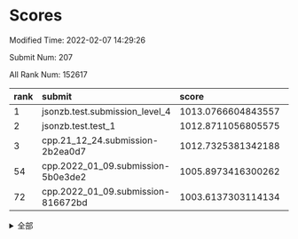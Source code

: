 # Scores

Modified Time: 2022-02-07 14:29:26

Submit Num: 207

All Rank Num: 152617

| rank |               submit               |       score        |       sigma        | pk_num |
| :--- | :--------------------------------- | :----------------- | :----------------- | :----- |
| 1    | jsonzb.test.submission_level_4     | 1013.0766604843557 | 0.80308594747624   | 2944   |
| 2    | jsonzb.test.test_1                 | 1012.8711056805575 | 0.8134950558562464 | 2950   |
| 3    | cpp.21_12_24.submission-2b2ea0d7   | 1012.7325381342188 | 0.7838659283215447 | 2948   |
| 54   | cpp.2022_01_09.submission-5b0e3de2 | 1005.8973416300262 | 0.727640491231441  | 2949   |
| 72   | cpp.2022_01_09.submission-816672bd | 1003.6137303114134 | 0.7200176534359309 | 2954   |


<details>
<summary>全部</summary>

| rank |                 submit                 |       score        |       sigma        | pk_num |
| :--- | :------------------------------------- | :----------------- | :----------------- | :----- |
| 1    | jsonzb.test.submission_level_4         | 1013.0766604843557 | 0.80308594747624   | 2944   |
| 2    | jsonzb.test.test_1                     | 1012.8711056805575 | 0.8134950558562464 | 2950   |
| 3    | cpp.21_12_24.submission-2b2ea0d7       | 1012.7325381342188 | 0.7838659283215447 | 2948   |
| 4    | gobigger.level_3.submission_level_3_25 | 1011.9306339517874 | 0.7632913113850088 | 2945   |
| 5    | gobigger.level_3.submission_level_3_18 | 1011.7809910595527 | 0.7869566653027169 | 2949   |
| 6    | gobigger.level_3.submission_level_3_30 | 1011.7587677321113 | 0.7915642727358156 | 2949   |
| 7    | gobigger.level_3.submission_level_3_5  | 1011.4737889651401 | 0.765520198774372  | 2946   |
| 8    | gobigger.level_3.submission_level_3_44 | 1010.881890711722  | 0.7618735555136853 | 2948   |
| 9    | gobigger.level_3.submission_level_3_37 | 1010.7351300059245 | 0.7601236924303353 | 2949   |
| 10   | gobigger.level_3.submission_level_3_33 | 1010.6692438211602 | 0.7611236178936762 | 2951   |
| 11   | gobigger.level_3.submission_level_3_32 | 1010.5312514246243 | 0.7752513268897042 | 2944   |
| 12   | gobigger.level_3.submission_level_3_19 | 1010.5039620019575 | 0.7666167978650521 | 2954   |
| 13   | gobigger.level_3.submission_level_3_14 | 1010.3760634284242 | 0.7603480046534049 | 2950   |
| 14   | gobigger.level_3.submission_level_3_48 | 1010.1982199553725 | 0.7753724316869812 | 2948   |
| 15   | gobigger.level_3.submission_level_3_11 | 1010.0918995931505 | 0.7676113926480799 | 2952   |
| 16   | gobigger.level_3.submission_level_3_7  | 1010.0777032129369 | 0.7569141920648002 | 2948   |
| 17   | gobigger.level_3.submission_level_3_17 | 1010.0701045372847 | 0.7555269043512022 | 2943   |
| 18   | gobigger.level_3.submission_level_3_8  | 1010.0321237215364 | 0.7668028358211678 | 2950   |
| 19   | gobigger.level_3.submission_level_3_36 | 1010.0131471164493 | 0.7532130990345054 | 2946   |
| 20   | gobigger.level_3.submission_level_3_13 | 1009.9768421003876 | 0.7458869503543085 | 2950   |
| 21   | gobigger.level_3.submission_level_3_39 | 1009.9189866163886 | 0.7598104229969643 | 2948   |
| 22   | gobigger.level_3.submission_level_3_43 | 1009.8275244424535 | 0.7520351455091273 | 2949   |
| 23   | gobigger.level_3.submission_level_3_1  | 1009.7994648198833 | 0.7377335444821276 | 2944   |
| 24   | gobigger.level_3.submission_level_3_10 | 1009.7666093395001 | 0.7382380563446983 | 2951   |
| 25   | gobigger.level_3.submission_level_3_15 | 1009.7560118266509 | 0.7611546954267826 | 2950   |
| 26   | gobigger.level_3.submission_level_3_45 | 1009.7122432503548 | 0.776503588828418  | 2945   |
| 27   | gobigger.level_3.submission_level_3_35 | 1009.7021062781032 | 0.741440764961909  | 2946   |
| 28   | gobigger.level_3.submission_level_3_16 | 1009.6623135228899 | 0.7404384666766033 | 2952   |
| 29   | gobigger.level_3.submission_level_3_34 | 1009.6410965960445 | 0.7596873848453283 | 2952   |
| 30   | gobigger.level_3.submission_level_3_29 | 1009.5979710381404 | 0.7550792030492822 | 2946   |
| 31   | gobigger.level_3.submission_level_3_4  | 1009.5966728273683 | 0.7595245406898163 | 2952   |
| 32   | gobigger.level_3.submission_level_3_23 | 1009.5883997083421 | 0.7703354399238288 | 2950   |
| 33   | gobigger.level_3.submission_level_3_46 | 1009.5099136567343 | 0.7548947507706237 | 2945   |
| 34   | gobigger.level_3.submission_level_3_20 | 1009.4677092621265 | 0.7493412761738802 | 2947   |
| 35   | gobigger.level_3.submission_level_3_6  | 1009.4321667809892 | 0.7477779685936965 | 2956   |
| 36   | gobigger.level_3.submission_level_3_31 | 1009.4107601773123 | 0.7612688577081944 | 2945   |
| 37   | gobigger.level_3.submission_level_3_3  | 1009.3555832659589 | 0.7696074610186953 | 2943   |
| 38   | gobigger.level_3.submission_level_3_42 | 1009.3279996527643 | 0.7384158396318654 | 2947   |
| 39   | gobigger.level_3.submission_level_3_38 | 1009.260621817049  | 0.7605345267385385 | 2951   |
| 40   | gobigger.level_3.submission_level_3_2  | 1009.2371409256616 | 0.7504172243572722 | 2948   |
| 41   | gobigger.level_3.submission_level_3_12 | 1009.2318181700716 | 0.7479939082315737 | 2956   |
| 42   | gobigger.level_3.submission_level_3_21 | 1009.2111977139706 | 0.7521611948042104 | 2954   |
| 43   | gobigger.level_3.submission_level_3_27 | 1009.0931912661896 | 0.7467388132195706 | 2949   |
| 44   | gobigger.level_3.submission_level_3_26 | 1009.0181224476006 | 0.7506105250289594 | 2951   |
| 45   | gobigger.level_3.submission_level_3_24 | 1009.0141249443512 | 0.7527026882219674 | 2945   |
| 46   | gobigger.level_3.submission_level_3_9  | 1008.9689515590949 | 0.7386966600577738 | 2947   |
| 47   | gobigger.level_3.submission_level_3_22 | 1008.7928900422467 | 0.7642982700607118 | 2952   |
| 48   | gobigger.level_3.submission_level_3_40 | 1008.7919965390756 | 0.7484636870426019 | 2951   |
| 49   | gobigger.level_3.submission_level_3_49 | 1008.7667692135035 | 0.7483399332179607 | 2950   |
| 50   | gobigger.level_3.submission_level_3_47 | 1008.7039458708592 | 0.7536985797104435 | 2947   |
| 51   | gobigger.level_3.submission_level_3_0  | 1008.6132518741049 | 0.7367657996758281 | 2952   |
| 52   | gobigger.level_3.submission_level_3_41 | 1008.5239091858099 | 0.7512341940035712 | 2953   |
| 53   | gobigger.level_3.submission_level_3_28 | 1008.0838323569022 | 0.7437734558637373 | 2951   |
| 54   | cpp.2022_01_09.submission-5b0e3de2     | 1005.8973416300262 | 0.727640491231441  | 2949   |
| 55   | gobigger.level_1.submission_level_1_11 | 1004.9334025861361 | 0.7185941005932683 | 2952   |
| 56   | gobigger.level_1.submission_level_1_19 | 1004.8629280493491 | 0.7216679975507788 | 2950   |
| 57   | gobigger.level_1.submission_level_1_38 | 1004.6763117869748 | 0.7309728822106362 | 2947   |
| 58   | gobigger.level_1.submission_level_1_12 | 1004.4857961678064 | 0.7188453822988737 | 2948   |
| 59   | gobigger.level_1.submission_level_1_21 | 1004.3312384223567 | 0.7180447147710848 | 2949   |
| 60   | gobigger.level_1.submission_level_1_48 | 1004.324594421636  | 0.7095878348189676 | 2949   |
| 61   | gobigger.level_1.submission_level_1_14 | 1004.2609558615785 | 0.7193586458533584 | 2946   |
| 62   | gobigger.level_1.submission_level_1_39 | 1004.2281035363807 | 0.7154983848883434 | 2950   |
| 63   | gobigger.level_1.submission_level_1_29 | 1004.0898061008052 | 0.7247494947599061 | 2950   |
| 64   | gobigger.level_1.submission_level_1_13 | 1004.0648854354711 | 0.7047239743852041 | 2948   |
| 65   | gobigger.level_1.submission_level_1_16 | 1004.0163499749801 | 0.7184334741095592 | 2957   |
| 66   | gobigger.level_1.submission_level_1_2  | 1003.9713562637844 | 0.7222866136772816 | 2953   |
| 67   | gobigger.level_1.submission_level_1_15 | 1003.8093498877278 | 0.7164995304542352 | 2947   |
| 68   | gobigger.level_1.submission_level_1_33 | 1003.7982594036315 | 0.7094849383177663 | 2951   |
| 69   | gobigger.level_1.submission_level_1_37 | 1003.6967708684479 | 0.7227308262956824 | 2951   |
| 70   | gobigger.level_1.submission_level_1_35 | 1003.6526641186534 | 0.7145398536418665 | 2954   |
| 71   | gobigger.level_1.submission_level_1_42 | 1003.6404148420702 | 0.7140103411584147 | 2950   |
| 72   | cpp.2022_01_09.submission-816672bd     | 1003.6137303114134 | 0.7200176534359309 | 2954   |
| 73   | gobigger.level_1.submission_level_1_20 | 1003.5910286587682 | 0.7103857912039481 | 2944   |
| 74   | gobigger.level_1.submission_level_1_47 | 1003.5803855583518 | 0.7077984658512396 | 2947   |
| 75   | gobigger.level_1.submission_level_1_43 | 1003.5364292295951 | 0.7183561450570541 | 2951   |
| 76   | gobigger.level_1.submission_level_1_34 | 1003.508531348696  | 0.7095976585600494 | 2948   |
| 77   | gobigger.level_1.submission_level_1_8  | 1003.4927765892924 | 0.7106599151829558 | 2951   |
| 78   | gobigger.level_1.submission_level_1_26 | 1003.4819772169944 | 0.7153034840383881 | 2950   |
| 79   | gobigger.level_1.submission_level_1_23 | 1003.4811440345002 | 0.7157173471760137 | 2945   |
| 80   | gobigger.level_1.submission_level_1_1  | 1003.4619628330544 | 0.7348573182555913 | 2948   |
| 81   | gobigger.level_1.submission_level_1_30 | 1003.4215005412746 | 0.7325455959078848 | 2953   |
| 82   | gobigger.level_1.submission_level_1_44 | 1003.4051310408332 | 0.7046048960223893 | 2949   |
| 83   | gobigger.level_1.submission_level_1_0  | 1003.3337218958551 | 0.7234830977134171 | 2952   |
| 84   | gobigger.level_1.submission_level_1_31 | 1003.3330343830758 | 0.7180570756948608 | 2947   |
| 85   | gobigger.level_1.submission_level_1_9  | 1003.3045825395039 | 0.724684340346288  | 2947   |
| 86   | gobigger.level_1.submission_level_1_41 | 1003.2862389253168 | 0.7135339415938893 | 2950   |
| 87   | gobigger.level_1.submission_level_1_49 | 1003.1888582862663 | 0.7091330116019393 | 2943   |
| 88   | gobigger.level_1.submission_level_1_25 | 1003.1459242036764 | 0.7146901415837157 | 2943   |
| 89   | gobigger.level_1.submission_level_1_3  | 1003.1154233716616 | 0.7148375179117566 | 2953   |
| 90   | gobigger.level_1.submission_level_1_17 | 1003.074905974038  | 0.7069818583018351 | 2947   |
| 91   | gobigger.level_1.submission_level_1_36 | 1003.014247892988  | 0.7117318151415791 | 2941   |
| 92   | gobigger.level_1.submission_level_1_27 | 1002.9111379426887 | 0.7024307156124379 | 2950   |
| 93   | gobigger.level_1.submission_level_1_6  | 1002.8816163292382 | 0.7086139842392618 | 2951   |
| 94   | gobigger.level_1.submission_level_1_46 | 1002.8570629199845 | 0.7114164979723762 | 2951   |
| 95   | gobigger.level_1.submission_level_1_24 | 1002.8464245958983 | 0.7166981342362159 | 2946   |
| 96   | gobigger.level_1.submission_level_1_18 | 1002.80202661106   | 0.7073037162106448 | 2950   |
| 97   | gobigger.level_1.submission_level_1_40 | 1002.7963824879814 | 0.706668224382934  | 2948   |
| 98   | gobigger.level_1.submission_level_1_7  | 1002.7067513102911 | 0.7290230918004541 | 2953   |
| 99   | gobigger.level_1.submission_level_1_45 | 1002.6461876091311 | 0.7069523625729164 | 2959   |
| 100  | gobigger.level_1.submission_level_1_10 | 1002.5935364345894 | 0.7231359619462843 | 2948   |
| 101  | gobigger.level_1.submission_level_1_32 | 1002.4848599884951 | 0.7139920215959926 | 2945   |
| 102  | gobigger.level_1.submission_level_1_22 | 1002.4676818443726 | 0.7092996503548362 | 2948   |
| 103  | gobigger.level_1.submission_level_1_28 | 1002.1661268562158 | 0.7042459790287054 | 2951   |
| 104  | gobigger.level_1.submission_level_1_4  | 1002.0454721098915 | 0.7118902520275642 | 2954   |
| 105  | gobigger.level_1.submission_level_1_5  | 1001.8650406454559 | 0.7156584556146269 | 2942   |
| 106  | gobigger.random.submission_random_49   | 997.7964385790724  | 0.7042965201840725 | 2950   |
| 107  | gobigger.random.submission_random_8    | 997.4530124220316  | 0.7026945290670047 | 2949   |
| 108  | gobigger.random.submission_random_41   | 997.1265904318494  | 0.7169787199013359 | 2945   |
| 109  | gobigger.random.submission_random_28   | 996.8103609332729  | 0.7000489528855541 | 2950   |
| 110  | gobigger.random.submission_random_24   | 996.7514652126615  | 0.7183087297401631 | 2948   |
| 111  | gobigger.random.submission_random_38   | 996.7464253295102  | 0.7106629888323822 | 2950   |
| 112  | gobigger.random.submission_random_42   | 996.7023395712807  | 0.7130472536681801 | 2949   |
| 113  | gobigger.random.submission_random_20   | 996.6946715865856  | 0.7087546089740121 | 2952   |
| 114  | gobigger.random.submission_random_44   | 996.6771117340313  | 0.7079154530873157 | 2947   |
| 115  | gobigger.random.submission_random_37   | 996.5526401051696  | 0.7163113967228657 | 2953   |
| 116  | gobigger.random.submission_random_32   | 996.4691590225351  | 0.7058116343053368 | 2950   |
| 117  | gobigger.random.submission_random_21   | 996.4677774301854  | 0.7064827697185921 | 2953   |
| 118  | gobigger.random.submission_random_31   | 996.420963786684   | 0.6906403652379829 | 2950   |
| 119  | gobigger.random.submission_random_48   | 996.3947631302038  | 0.7142938987404261 | 2951   |
| 120  | gobigger.random.submission_random_26   | 996.3352080165263  | 0.7058990355669351 | 2947   |
| 121  | gobigger.random.submission_random_36   | 996.3334653084679  | 0.7182526938951449 | 2952   |
| 122  | gobigger.random.submission_random_45   | 996.2357353498351  | 0.7081117382364172 | 2945   |
| 123  | gobigger.random.submission_random_40   | 996.1797981272542  | 0.7213277794724826 | 2951   |
| 124  | gobigger.random.submission_random_0    | 996.1748333263638  | 0.7033343457726249 | 2952   |
| 125  | gobigger.random.submission_random_6    | 996.1486165321766  | 0.7034379170147262 | 2953   |
| 126  | gobigger.random.submission_random_25   | 996.1321842635385  | 0.7015615870082076 | 2948   |
| 127  | gobigger.random.submission_random_1    | 996.0919895089374  | 0.7191082978350817 | 2946   |
| 128  | gobigger.random.submission_random_30   | 996.0360903188417  | 0.704240902611322  | 2950   |
| 129  | gobigger.random.submission_random_15   | 996.0170387464766  | 0.7011935100252489 | 2948   |
| 130  | gobigger.random.submission_random_27   | 995.9928684150404  | 0.7161620708359312 | 2950   |
| 131  | gobigger.random.submission_random_7    | 995.9686551167208  | 0.7131778539417445 | 2946   |
| 132  | gobigger.random.submission_random_29   | 995.9295772217266  | 0.7125923345768267 | 2950   |
| 133  | gobigger.random.submission_random_39   | 995.8886714838361  | 0.716737376277517  | 2951   |
| 134  | gobigger.random.submission_random_47   | 995.8360834546166  | 0.7175121279009833 | 2948   |
| 135  | gobigger.random.submission_random_16   | 995.8229285390772  | 0.7140606538506242 | 2949   |
| 136  | gobigger.random.submission_random_22   | 995.8031069614237  | 0.7080320138190797 | 2951   |
| 137  | gobigger.random.submission_random_34   | 995.7368856982432  | 0.711014973785406  | 2953   |
| 138  | gobigger.random.submission_random_2    | 995.7110340285708  | 0.7068894243848207 | 2944   |
| 139  | gobigger.random.submission_random_5    | 995.6849577117224  | 0.7117178318107821 | 2952   |
| 140  | gobigger.random.submission_random_3    | 995.6258743263644  | 0.7209053026341222 | 2948   |
| 141  | gobigger.random.submission_random_46   | 995.5398235502062  | 0.7183596541949411 | 2954   |
| 142  | gobigger.random.submission_random_9    | 995.5341740895598  | 0.70437458375413   | 2949   |
| 143  | gobigger.random.submission_random_43   | 995.5259824245503  | 0.720335601439856  | 2955   |
| 144  | gobigger.random.submission_random_23   | 995.4728188260615  | 0.7048259082120077 | 2950   |
| 145  | gobigger.random.submission_random_18   | 995.4195545562615  | 0.7229746960479261 | 2951   |
| 146  | gobigger.random.submission_random_13   | 995.4185479251072  | 0.7076802182105557 | 2952   |
| 147  | gobigger.random.submission_random_17   | 995.3508146519117  | 0.715586114740381  | 2953   |
| 148  | gobigger.random.submission_random_4    | 995.32721564317    | 0.7215206256187843 | 2945   |
| 149  | gobigger.random.submission_random_12   | 995.3187161535049  | 0.7112389956453181 | 2952   |
| 150  | gobigger.random.submission_random_14   | 995.3045694533774  | 0.712325598355211  | 2952   |
| 151  | gobigger.random.submission_random_35   | 995.2743568757318  | 0.7009917810652617 | 2946   |
| 152  | gobigger.random.submission_random_33   | 995.132791751527   | 0.7011991570273648 | 2944   |
| 153  | gobigger.random.submission_random_11   | 994.9154448188312  | 0.7351933638335492 | 2952   |
| 154  | gobigger.random.submission_random_19   | 994.8499457560258  | 0.7090669470755671 | 2953   |
| 155  | gobigger.random.submission_random_10   | 994.753397577322   | 0.7154157023478852 | 2946   |
| 156  | gobigger.level_2.submission_level_2_1  | 993.6367321074042  | 0.7230478742541695 | 2943   |
| 157  | gobigger.level_2.submission_level_2_41 | 993.149537176637   | 0.7317357245372288 | 2946   |
| 158  | gobigger.level_2.submission_level_2_33 | 993.0069057030105  | 0.7407093857714103 | 2952   |
| 159  | gobigger.level_2.submission_level_2_49 | 992.9838141883793  | 0.7463413086326844 | 2949   |
| 160  | gobigger.level_2.submission_level_2_31 | 992.9221984178819  | 0.7265831752027032 | 2948   |
| 161  | gobigger.level_2.submission_level_2_21 | 992.9205059716438  | 0.7357798124972361 | 2946   |
| 162  | gobigger.level_2.submission_level_2_44 | 992.8790832021605  | 0.7541250300113524 | 2952   |
| 163  | gobigger.level_2.submission_level_2_2  | 992.8450164721035  | 0.7550579106522084 | 2957   |
| 164  | gobigger.level_2.submission_level_2_47 | 992.782226069635   | 0.747395206387825  | 2949   |
| 165  | gobigger.level_2.submission_level_2_24 | 992.7393999871815  | 0.7485128370868552 | 2948   |
| 166  | gobigger.level_2.submission_level_2_10 | 992.7193609245685  | 0.745473272695646  | 2952   |
| 167  | gobigger.level_2.submission_level_2_14 | 992.7172345146287  | 0.7316192220836985 | 2949   |
| 168  | gobigger.level_2.submission_level_2_5  | 992.6791540159895  | 0.7460232895131743 | 2944   |
| 169  | gobigger.level_2.submission_level_2_17 | 992.6205936990062  | 0.7532218825557875 | 2946   |
| 170  | gobigger.level_2.submission_level_2_16 | 992.6079703292089  | 0.7372514488596754 | 2945   |
| 171  | gobigger.level_2.submission_level_2_45 | 992.5413320911414  | 0.7269468025754732 | 2947   |
| 172  | gobigger.level_2.submission_level_2_0  | 992.490355126469   | 0.7356064094914938 | 2953   |
| 173  | gobigger.level_2.submission_level_2_11 | 992.4289186995156  | 0.7394216192006797 | 2949   |
| 174  | gobigger.level_2.submission_level_2_4  | 992.409393464471   | 0.7343436168780292 | 2949   |
| 175  | gobigger.level_2.submission_level_2_23 | 992.3175535702455  | 0.7242560480691512 | 2947   |
| 176  | gobigger.level_2.submission_level_2_36 | 992.3042794648723  | 0.7481367723120024 | 2949   |
| 177  | gobigger.level_2.submission_level_2_40 | 992.2391916821293  | 0.7562745921791577 | 2950   |
| 178  | gobigger.level_2.submission_level_2_15 | 992.2253599303518  | 0.7411002267225263 | 2951   |
| 179  | gobigger.level_2.submission_level_2_37 | 992.2085648985117  | 0.7463553506145284 | 2955   |
| 180  | gobigger.level_2.submission_level_2_42 | 992.0827243249253  | 0.7520174735689302 | 2945   |
| 181  | gobigger.level_2.submission_level_2_46 | 992.0450822130952  | 0.7344892072479933 | 2954   |
| 182  | gobigger.level_2.submission_level_2_39 | 991.9937208626338  | 0.7490142042149673 | 2947   |
| 183  | gobigger.level_2.submission_level_2_18 | 991.9809614450163  | 0.7448568662506918 | 2941   |
| 184  | gobigger.level_2.submission_level_2_30 | 991.9166099702934  | 0.7503897135697962 | 2950   |
| 185  | gobigger.level_2.submission_level_2_6  | 991.9154540404562  | 0.7428435823202272 | 2946   |
| 186  | gobigger.level_2.submission_level_2_28 | 991.8860515693787  | 0.7382264766061952 | 2953   |
| 187  | gobigger.level_2.submission_level_2_38 | 991.8818842086877  | 0.735128208626916  | 2950   |
| 188  | gobigger.level_2.submission_level_2_19 | 991.8517246532869  | 0.7430572243824768 | 2952   |
| 189  | gobigger.level_2.submission_level_2_3  | 991.8134097918717  | 0.7581570585285873 | 2948   |
| 190  | gobigger.level_2.submission_level_2_48 | 991.7485373864023  | 0.7469177950706848 | 2945   |
| 191  | gobigger.level_2.submission_level_2_26 | 991.6242680356838  | 0.754865111614755  | 2942   |
| 192  | gobigger.level_2.submission_level_2_25 | 991.5756245248812  | 0.7405543534306437 | 2951   |
| 193  | gobigger.level_2.submission_level_2_29 | 991.4912189862041  | 0.7482900384996182 | 2946   |
| 194  | gobigger.level_2.submission_level_2_32 | 991.3676422807625  | 0.7570639524088869 | 2948   |
| 195  | gobigger.level_2.submission_level_2_35 | 991.3364674860051  | 0.7426455943067614 | 2950   |
| 196  | gobigger.level_2.submission_level_2_27 | 991.0767982468923  | 0.7434055514467695 | 2949   |
| 197  | gobigger.level_2.submission_level_2_34 | 991.0469084079597  | 0.762260517912755  | 2952   |
| 198  | gobigger.level_2.submission_level_2_12 | 990.9766486296818  | 0.7506615975527707 | 2956   |
| 199  | gobigger.level_2.submission_level_2_22 | 990.9669219976148  | 0.7588056638328438 | 2947   |
| 200  | gobigger.level_2.submission_level_2_13 | 990.8589042035859  | 0.7733978275669878 | 2943   |
| 201  | gobigger.level_2.submission_level_2_7  | 990.7356925845428  | 0.766549134388808  | 2950   |
| 202  | gobigger.level_2.submission_level_2_43 | 990.5839554042897  | 0.7560052090103904 | 2949   |
| 203  | gobigger.level_2.submission_level_2_8  | 990.4611724650102  | 0.7560872183001336 | 2945   |
| 204  | gobigger.level_2.submission_level_2_9  | 990.3941923143598  | 0.7476251872194054 | 2950   |
| 205  | gobigger.level_2.submission_level_2_20 | 989.2151214131197  | 0.7729974370375663 | 2951   |
| 206  | gobigger.none.submission_none_0        | 976.6387288870258  | 1.4147672489088488 | 2951   |
| 207  | gobigger.none.submission_none_1        | 974.013219252419   | 1.7773860183148247 | 2950   |

</details>